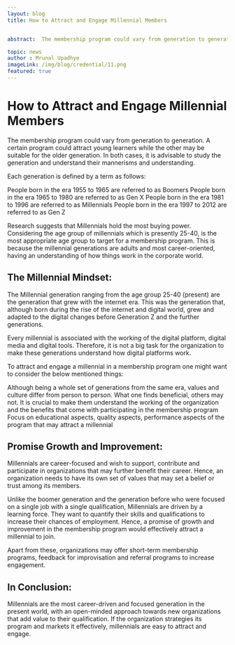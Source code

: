 ```yaml
---
layout: blog
title: How to Attract and Engage Millennial Members


abstract:  The membership program could vary from generation to generation. A certain program could attract young learners while the other may be suitable for the older generation. In both cases, it is advisable to study the generation and understand their mannerisms and understanding.

topic: news
author : Mrunal Upadhye
imageLink: /img/blog/credential/11.png
featured: true
---
```

# How to Attract and Engage Millennial Members

The membership program could vary from generation to generation. A certain program could attract young learners while the other may be suitable for the older generation. In both cases, it is advisable to study the generation and understand their mannerisms and understanding.

Each generation is defined by a term as follows:

People born in the era 1955 to 1965 are referred to as Boomers
People born in the era 1965 to 1980 are referred to as Gen X
People born in the era 1981 to 1996 are referred to as Millennials
People born in the era 1997 to 2012 are referred to as Gen Z

Research suggests that Millennials hold the most buying power. Considering the age group of millennials which is presently 25-40, is the most appropriate age group to target for a membership program. This is because the millennial generations are adults and most career-oriented, having an understanding of how things work in the corporate world.

## The Millennial Mindset:

The Millennial generation ranging from the age group 25-40 (present) are the generation that grew with the internet era. This was the generation that, although born during the rise of the internet and digital world, grew and adapted to the digital changes before Generation Z and the further generations.

Every millennial is associated with the working of the digital platform, digital media and digital tools. Therefore, it is not a big task for the organization to make these generations understand how digital platforms work.

To attract and engage a millennial in a membership program one might want to consider the below mentioned things:

Although being a whole set of generations from the same era, values and culture differ from person to person. What one finds beneficial, others may not.
It is crucial to make them understand the working of the organization and the benefits that come with participating in the membership program
Focus on educational aspects, quality aspects, performance aspects of the program that may attract a millennial

## Promise Growth and Improvement:

Millennials are career-focused and wish to support, contribute and participate in organizations that may further benefit their career. Hence, an organization needs to have its own set of values that may set a belief or trust among its members. 

Unlike the boomer generation and the generation before who were focused on a single job with a single qualification, Millennials are driven by a learning force. They want to quantify their skills and qualifications to increase their chances of employment. Hence, a promise of growth and improvement in the membership program would effectively attract a millennial to join.

Apart from these, organizations may offer short-term membership programs, feedback for improvisation and referral programs to increase engagement.

## In Conclusion:

Millennials are the most career-driven and focused generation in the present world, with an open-minded approach towards new organizations that add value to their qualification. If the organization strategies its program and markets it effectively, millennials are easy to attract and engage. 
